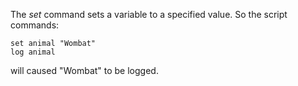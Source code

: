 The *set* command sets a variable to a specified value.
	So the script commands:

~~~
set animal "Wombat"
log animal
~~~

will caused "Wombat" to be logged.
